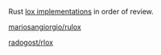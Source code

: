 
Rust [lox implementations](https://github.com/munificent/craftinginterpreters/wiki/Lox-implementations) in order of review.

[mariosangiorgio/rulox](https://github.com/mariosangiorgio/rulox)

[radogost/rlox](https://github.com/radogost/rlox)

